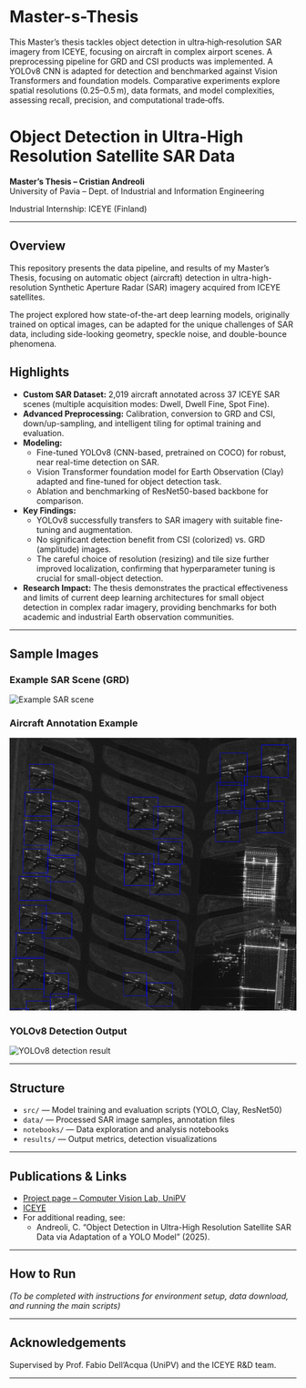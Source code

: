 # Master-s-Thesis

This Master’s thesis tackles object detection in ultra‑high‑resolution SAR imagery from ICEYE, focusing on aircraft in complex airport scenes. A preprocessing pipeline for GRD and CSI products was implemented. A YOLOv8 CNN is adapted for detection and benchmarked against Vision Transformers and foundation models. Comparative experiments explore spatial resolutions (0.25–0.5 m), data formats, and model complexities, assessing recall, precision, and computational trade‑offs.

# Object Detection in Ultra-High Resolution Satellite SAR Data

**Master’s Thesis – Cristian Andreoli**  
University of Pavia – Dept. of Industrial and Information Engineering

Industrial Internship: ICEYE (Finland)

---

## Overview

This repository presents the data pipeline, and results of my Master’s Thesis, focusing on automatic object (aircraft) detection in ultra-high-resolution Synthetic Aperture Radar (SAR) imagery acquired from ICEYE satellites.

The project explored how state-of-the-art deep learning models, originally trained on optical images, can be adapted for the unique challenges of SAR data, including side-looking geometry, speckle noise, and double-bounce phenomena.

## Highlights

- **Custom SAR Dataset:** 2,019 aircraft annotated across 37 ICEYE SAR scenes (multiple acquisition modes: Dwell, Dwell Fine, Spot Fine).
- **Advanced Preprocessing:** Calibration, conversion to GRD and CSI, down/up-sampling, and intelligent tiling for optimal training and evaluation.
- **Modeling:** 
  - Fine-tuned YOLOv8 (CNN-based, pretrained on COCO) for robust, near real-time detection on SAR.
  - Vision Transformer foundation model for Earth Observation (Clay) adapted and fine-tuned for object detection task.
  - Ablation and benchmarking of ResNet50-based backbone for comparison.
- **Key Findings:**
  - YOLOv8 successfully transfers to SAR imagery with suitable fine-tuning and augmentation.
  - No significant detection benefit from CSI (colorized) vs. GRD (amplitude) images.
  - The careful choice of resolution (resizing) and tile size further improved localization, confirming that hyperparameter tuning is crucial for small-object detection. 
- **Research Impact:** The thesis demonstrates the practical effectiveness and limits of current deep learning architectures for small object detection in complex radar imagery, providing benchmarks for both academic and industrial Earth observation communities.

---

## Sample Images

### Example SAR Scene (GRD)
![Example SAR scene](images/sar_scene_grd.png)

### Aircraft Annotation Example
![Aircraft annotation](images/labels.PNG)

### YOLOv8 Detection Output
![YOLOv8 detection result](images/yolo_detection.png)

---

## Structure

- `src/` — Model training and evaluation scripts (YOLO, Clay, ResNet50)
- `data/` — Processed SAR image samples, annotation files
- `notebooks/` — Data exploration and analysis notebooks
- `results/` — Output metrics, detection visualizations

---

## Publications & Links

- [Project page – Computer Vision Lab, UniPV](https://vision.unipv.it/research/ComputerVision/Fall-detection.html)
- [ICEYE](https://www.iceye.com/)
- For additional reading, see:
  - Andreoli, C. “Object Detection in Ultra-High Resolution Satellite SAR Data via Adaptation of a YOLO Model” (2025).

---

## How to Run

*(To be completed with instructions for environment setup, data download, and running the main scripts)*

---

## Acknowledgements

Supervised by Prof. Fabio Dell’Acqua (UniPV) and the ICEYE R&D team.

---

